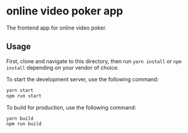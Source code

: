 # online video poker app

The frontend app for online video poker.

## Usage

First, clone and navigate to this directory, then run `yarn install` or `npm install` depending on your vendor of choice.

To start the development server, use the following command:

```bash
yarn start
npm run start
```

To build for production, use the following command:

```bash
yarn build
npm run build
```

